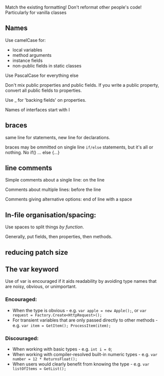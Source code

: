 Match the existing formatting!
Don't reformat other people's code!
Particularly for vanilla classes


## Names
Use camelCase for:
* local variables
* method arguments
* instance fields
* non-public fields in static classes
		
Use PascalCase for everything else
	
Don't mix public properties and public fields. If you write a public property, convert all public fields to properties.
	
Use _ for 'backing fields' on properties.
	
Names of interfaces start with I
	
## braces
same line for statements, new line for declarations.

braces may be ommitted on single line `if/else` statements, but it's all or nothing. No if() ... else {...}

## line comments
Simple comments about a single line: on the line

Comments about multiple lines: before the line

Comments giving alternative options: end of line with a space

## In-file organisation/spacing:
Use spaces to split things _by function_.

Generally, put fields, then properties, then methods.	
	
## reducing patch size
	

## The var keyword
Use of var is encouraged if it aids readability by avoiding type names that are noisy, obvious, or unimportant.
### Encouraged:

* When the type is obvious - e.g. `var apple = new Apple();`, or `var request = Factory.Create<HttpRequest>();`
* For transient variables that are only passed directly to other methods - e.g. `var item = GetItem(); ProcessItem(item);`
### Discouraged:

* When working with basic types - e.g. `int i = 0`;
* When working with compiler-resolved built-in numeric types - e.g. `var number = 12 * ReturnsFloat();`
* When users would clearly benefit from knowing the type - e.g. `var listOfItems = GetList();`
